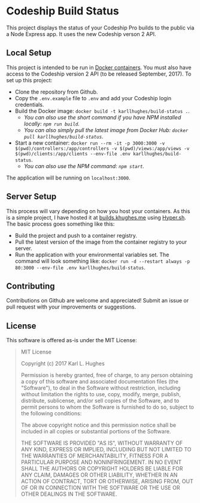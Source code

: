# Codeship Build Status

This project displays the status of your Codeship Pro builds to the public via a Node Express app. It uses the new Codeship verson 2 API.
 
## Local Setup

This project is intended to be run in [Docker containers](https://www.docker.com/). You must also have access to the Codeship version 2 API (to be released September, 2017). To set up this project:

- Clone the repository from Github.
- Copy the `.env.example` file to `.env` and add your Codeship login credentials.
- Build the Docker image: `docker build -t karllhughes/build-status .`.
  - *You can also use the short command if you have NPM installed locally: `npm run build`.*
  - *You can also simply pull the latest image from Docker Hub: `docker pull karllhughes/build-status`.*
- Start a new container: `docker run --rm -it -p 3000:3000 -v $(pwd)/controllers:/app/controllers -v $(pwd)/views:/app/views -v $(pwd)/clients:/app/clients --env-file .env karllhughes/build-status`.
  - *You can also use the NPM command: `npm start`.*

The application will be running on `localhost:3000`.

## Server Setup

This process will vary depending on how you host your containers. As this is a simple project, I have hosted it at [builds.khughes.me](https://builds.khughes.me/) using [Hyper.sh](https://hyper.sh/). The basic process goes something like this:

- Build the project and push to a container registry.
- Pull the latest version of the image from the container registry to your server.
- Run the application with your environmental variables set. The command will look something like: `docker run -d --restart always -p 80:3000 --env-file .env karllhughes/build-status`.

## Contributing

Contributions on Github are welcome and appreciated! Submit an issue or pull request with your improvements or suggestions.

## License

This software is offered as-is under the MIT License:

> MIT License
> 
> Copyright (c) 2017 Karl L. Hughes
> 
> Permission is hereby granted, free of charge, to any person obtaining a copy
of this software and associated documentation files (the "Software"), to deal
in the Software without restriction, including without limitation the rights
to use, copy, modify, merge, publish, distribute, sublicense, and/or sell
copies of the Software, and to permit persons to whom the Software is
furnished to do so, subject to the following conditions:
> 
> The above copyright notice and this permission notice shall be included in all
copies or substantial portions of the Software.
> 
> THE SOFTWARE IS PROVIDED "AS IS", WITHOUT WARRANTY OF ANY KIND, EXPRESS OR
IMPLIED, INCLUDING BUT NOT LIMITED TO THE WARRANTIES OF MERCHANTABILITY,
FITNESS FOR A PARTICULAR PURPOSE AND NONINFRINGEMENT. IN NO EVENT SHALL THE
AUTHORS OR COPYRIGHT HOLDERS BE LIABLE FOR ANY CLAIM, DAMAGES OR OTHER
LIABILITY, WHETHER IN AN ACTION OF CONTRACT, TORT OR OTHERWISE, ARISING FROM,
OUT OF OR IN CONNECTION WITH THE SOFTWARE OR THE USE OR OTHER DEALINGS IN THE
SOFTWARE.
